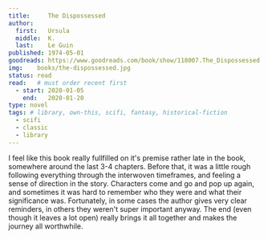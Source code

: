 ```yaml
---
title:     The Dispossessed
author: 
  first:   Ursula
  middle:  K.
  last:    Le Guin
published: 1974-05-01 
goodreads: https://www.goodreads.com/book/show/118007.The_Dispossessed
img:    books/the-dispossessed.jpg
status: read
read:   # must order recent first
  - start: 2020-01-05 
    end:   2020-01-20
type: novel
tags: # library, own-this, scifi, fantasy, historical-fiction
  - scifi
  - classic
  - library
---
```


I feel like this book really fullfilled on it's premise rather late in the book, somewhere around the last 3-4 chapters. Before that, it was a little rough following everything through the interwoven timeframes, and feeling a sense of direction in the story. Characters come and go and pop up again, and sometimes it was hard to remember who they were and what their significance was. Fortunately, in some cases the author gives very clear reminders, in others they weren't super important anyway. The end (even though it leaves a lot open) really brings it all together and makes the journey all worthwhile. 




